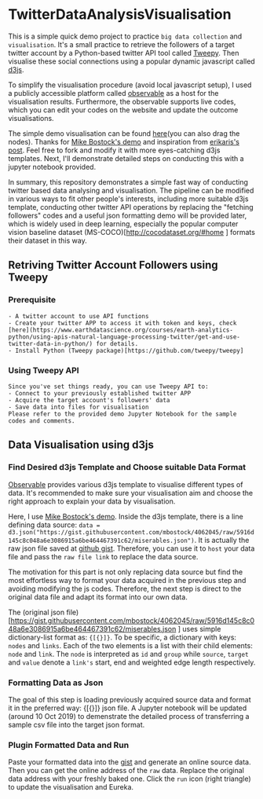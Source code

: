 # TwitterDataAnalysisVisualisation
This is a simple quick demo project to practice ```big data collection``` and ```visualisation```. It's a small practice to retrieve the followers of a target twitter account by a Python-based twitter API tool called [Tweepy](https://tweepy.readthedocs.io/en/latest/). Then visualise these social connections using a popular dynamic javascript called [d3js](https://d3js.org/).

To simplify the visualisation procedure (avoid local javascript setup), I used a publicly accessible platform called [observable](https://observablehq.com/) as a host for the visualisation results. Furthermore, the observable supports live codes, which you can edit your codes on the website and update the outcome visualisations. 

The simple demo visualisation can be found [here](https://observablehq.com/d/fcd695534e852304)(you can also drag the nodes). Thanks for [Mike Bostock's demo](https://observablehq.com/@d3/force-directed-graph) and inspiration from [erikaris's post](http://erikaris.com/2018/08/21/using-d3-to-visualize-twitter-followers/). Feel free to fork and modify it with more eyes-catching d3js templates. Next, I'll demonstrate detailed steps on conducting this with a jupyter notebook provided.

In summary, this repository demonstrates a simple fast way of conducting twitter based data analysing and visualisation. The pipeline can be modified in various ways to fit other people's interests, including more suitable d3js template, conducting other twitter API operations by replacing the "fetching followers" codes and a useful json formatting demo will be provided later, which is widely used in deep learning, especially the popular computer vision baseline dataset (MS-COCO)[http://cocodataset.org/#home ] formats their dataset in this way.
## Retriving Twitter Account Followers using Tweepy
### Prerequisite
	- A twitter account to use API functions
	- Create your twitter APP to access it with token and keys, check [here](https://www.earthdatascience.org/courses/earth-analytics-python/using-apis-natural-language-processing-twitter/get-and-use-twitter-data-in-python/) for details.
	- Install Python (Tweepy package)[https://github.com/tweepy/tweepy]

### Using Tweepy API
	Since you've set things ready, you can use Tweepy API to:
	- Connect to your previously established twitter APP
	- Acquire the target account's followers' data
	- Save data into files for visualisation
	Please refer to the provided demo Jupyter Notebook for the sample codes and comments.


## Data Visualisation using d3js

### Find Desired d3js Template and Choose suitable Data Format
[Observable](https://observablehq.com/) provides various d3js template to visualise different types of data. It's recommended to make sure your visualisation aim and choose the right approach to explain your data by visualisation. 

Here, I use [Mike Bostock's demo](https://observablehq.com/@d3/force-directed-graph). Inside the d3js template, there is a line defining data source:
```data = d3.json("https://gist.githubusercontent.com/mbostock/4062045/raw/5916d145c8c048a6e3086915a6be464467391c62/miserables.json")```. It is actually the raw json file saved at [github gist](https://gist.github.com/). Therefore, you can use it to ```host``` your data file and pass the ```raw file link``` to replace the data source.

The motivation for this part is not only replacing data source but find the most effortless way to format your data acquired in the previous step and avoiding modifying the js codes. Therefore, the next step is direct to the original data file and adapt its format into our own data. 

The (original json file)[https://gist.githubusercontent.com/mbostock/4062045/raw/5916d145c8c048a6e3086915a6be464467391c62/miserables.json ] uses simple dictionary-list format as: ```{[{}]}```. To be specific, a dictionary with keys: ```nodes``` and ```links```. Each of the two elements is a list with their child elements: ```node``` and ```link```. The ```node``` is interpreted as ```id``` and ```group``` while ```source```, ```target``` and ```value``` denote a ```link's``` start, end and weighted edge length respectively. 

### Formatting Data as Json 
The goal of this step is loading previously acquired source data and format it in the preferred way: {[{}]} json file. 
A Jupyter notebook will be updated (around 10 Oct 2019) to demenstrate the detailed process of transferring a sample csv file into the target json format.

### Plugin Formatted Data and Run
Paste your formatted data into the [gist](https://gist.github.com/) and generate an online source data. Then you can get the online address of the ```raw``` data. Replace the original data address with your freshly baked one. Click the ```run``` icon (right triangle) to update the visualisation and Eureka.